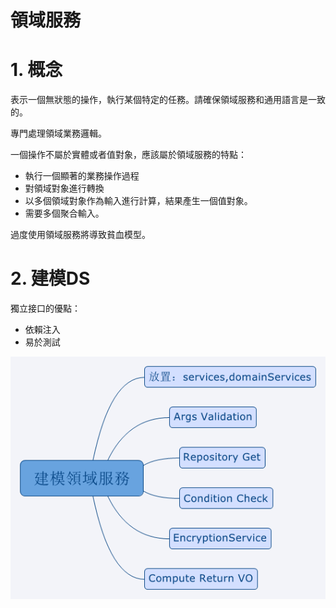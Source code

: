 # 領域服務

# 1. 概念
表示一個無狀態的操作，執行某個特定的任務。請確保領域服務和通用語言是一致的。

專門處理領域業務邏輯。

一個操作不屬於實體或者值對象，應該屬於領域服務的特點：
- 執行一個顯著的業務操作過程
- 對領域對象進行轉換
- 以多個領域對象作為輸入進行計算，結果產生一個值對象。
- 需要多個聚合輸入。

過度使用領域服務將導致貧血模型。

# 2. 建模DS

獨立接口的優點：
- 依賴注入
- 易於測試


![](/assets/建模領域服務.png)